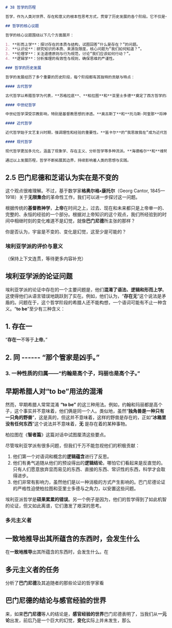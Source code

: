 ```markdown
# 38 哲学的历程

哲学，作为人类对世界、存在和意义的根本性思考方式，贯穿了历史发展的各个阶段。它不仅是一种理论体系，更是一种实践方法，旨在探索**真理**、**价值**与**存在**的本质。

## 哲学的核心议题

哲学的核心议题围绕以下几个方面展开：

1. **形而上学**：探讨存在的本质与结构，试图回答“什么是存在？”的问题。
2. **认识论**：研究知识的本质、来源及限度，核心问题为“我们如何知道？”。
3. **伦理学**：关注道德原则与行为规范，讨论“我们应该如何行动？”。
4. **逻辑学**：分析推理的有效性与规则，确保思维的严谨性。

### 哲学的历史发展

哲学的发展经历了多个重要的历史阶段，每个阶段都有其独特的贡献与特点：

#### 古代哲学

古代哲学以希腊哲学为代表，**苏格拉底**、**柏拉图**和**亚里士多德**奠定了西方哲学的基础。这一时期的哲学注重对自然、宇宙和人类自身的根本性思考。

#### 中世纪哲学

中世纪哲学深受宗教影响，特别是基督教思想的渗透。**奥古斯丁**和**托马斯·阿奎那**将神学与哲学结合，形成了独特的中世纪哲学体系。

#### 近代哲学

近代哲学始于文艺复兴时期，强调理性和经验的重要性。**笛卡尔**的“我思故我在”成为近代哲学的起点，标志着主体性意识的觉醒。

#### 现代哲学

现代哲学更加多元化，涵盖了现象学、存在主义、分析哲学等多种流派。**海德格尔**和**维特根斯坦**等思想家推动了哲学向语言、文化和个体经验领域的深入探索。

通过以上发展历程，哲学不断拓展其边界，持续影响着人类的思想与实践。
```

## 2.5 巴门尼德和芝诺认为实在是不变的

这个观点很难理解。不过，基于数学家**格奥尔格•康托尔**（Georg Cantor, 1845—1918）关于**无限集合**的革命性工作，我们可以进一步探讨这一问题。

根据传统的**基督教神学**，**上帝**在时间之上，过去、现在和未来都只是上帝单一的、完整的、永恒的经验的一个部分。根据对上帝知识的这个观点，我们所经验到的时间中相继时刻的变化难道不是幻觉，就像**巴门尼德**所主张的那样？

你是否认为，宇宙是不变的、变化是幻觉，这至少是可能的？

### 埃利亚学派的评价与意义

（保持上下文连贯，等待更多内容补充）

## 埃利亚学派的论证问题

埃利亚学派的论证中存在的一个主要问题是，他们**混淆了语法、逻辑和形而上学**。这使得他们从语言错误地跳跃到了实在。例如，他们认为，“**存在无**”这个说法是矛盾的。问题在于，这个哲学阶段的希腊人还不能构想，一个语词可能有不止一种含义。“**to be**”至少有三种含义：

## 1. 存在一

“**存在一**不等于**上帝**。”

## 2. 同 ------ “那个管家是凶手。”

### 3. 一种性质的归属——“**约翰**是高个子，**玛丽**也是高个子。”

## 早期希腊人对“to be”用法的混淆

然而，早期希腊人常常混淆 **“to be”** 的这三种用法。例如，约翰和玛丽都是高个子，这个事实并不意味着，他们俩是同一个人。类似地，虽然“**独角兽是一种只有一只角的野兽**”，这是真的，但这并不意味着，这样的野兽是存在的，正如“**冰箱里没有任何东西**”这个说法并不意味着，**无** 是存在着的某种事物。

柏拉图在《**智者篇**》这篇对话中试图厘清这些要点。

尽管埃利亚学派有很多问题，但我们千万不能忽视他们的积极贡献：

1. 他们第一个对语词和概念的**逻辑蕴含**进行了反思。
2. 他们有勇气追随从他们的预设得出的**逻辑结论**，哪怕它们看起来是反直觉的。只有人们愿意放弃显而易见的东西、直接的东西、常识性的东西，科学才会取得进步。
3. 他们非常有影响力，虽然他们是以一种消极的方式产生影响的。巴门尼德论证的严格性迫使柏拉图和亚里士多德与之角力，以安置这些问题。

埃利亚派哲学是**硕果累累的错误**。另一个例子是因为，他们的哲学得到了如此机智的论证，但又如此离谱，它们激发了艰深的思考。

### 多元主义者

## **一致地推导出其所蕴含的东西时，会发生什么**

在**一致地推导**出其所蕴含的东西时，会发生什么。在

## 多元主义者的任务

分析了**巴门尼德**及其追随者的那些论证的哲学家看

## **巴门尼德的结论与感官经验的世界**

来，如果**巴门尼德**等人的结论是，**感官经验的世界**巴门尼德表明了，当我们从**一元论**出发，前后乃是一个巨大的幻觉，**变化**实际上并未发生，那么